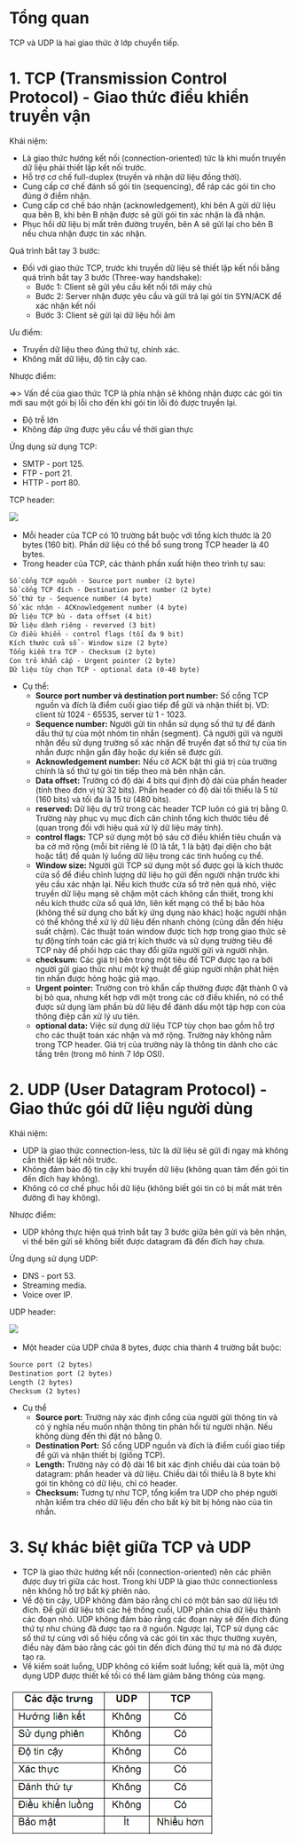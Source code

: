 # Tổng quan
TCP và UDP là hai giao thức ở lớp chuyển tiếp.
# 1. TCP (Transmission Control Protocol) - Giao thức điều khiển truyền vận 

Khái niệm:
- Là giao thức hướng kết nối (connection-oriented) tức là khi muốn truyền dữ liệu phải thiết lập kết nối trước.
- Hỗ trợ cơ chế full-duplex (truyền và nhận dữ liệu đồng thời).
- Cung cấp cơ chế đánh số gói tin (sequencing), để ráp các gói tin cho đúng ở điểm nhận.
- Cung cấp cơ chế báo nhận (acknowledgement), khi bên A gửi dữ liệu qua bên B, khi bên B nhận được sẽ gửi gói tin xác nhận là đã nhận. 
- Phục hồi dữ liệu bị mất trên đường truyền, bên A sẽ gửi lại cho bên B nếu chưa nhận được tin xác nhận.

Quá trình bắt tay 3 bước:
- Đối với giao thức TCP, trước khi truyền dữ liệu sẽ thiết lập kết nối bằng quá trình bắt tay 3 bước (Three-way handshake):
  - Bước 1: Client sẽ gửi yêu cầu kết nối tới máy chủ
  - Bước 2: Server nhận được yêu cầu và gửi trả lại gói tin SYN/ACK để xác nhận kết nối
  - Bước 3: Client sẽ gửi lại dữ liệu hồi âm

Ưu điểm:
- Truyền dữ liệu theo đúng thứ tự, chính xác.
- Không mất dữ liệu, độ tin cậy cao.

Nhược điểm:

=>> Vấn đề của giao thức TCP là phía nhận sẽ không nhận được các gói tin mới sau một gói bị lỗi cho đến khi gói tin lỗi đó được truyền lại. 
- Độ trễ lớn
- Không đáp ứng được yêu cầu về thời gian thực

Ứng dụng sử dụng TCP:
- SMTP - port 125.
- FTP - port 21.
- HTTP - port 80.

TCP header:

![](../imgs/TCP%20HEADER.png)

- Mỗi header của TCP có 10 trường bắt buộc với tổng kích thước là 20 bytes (160 bit). Phần dữ liệu có thể bổ sung trong TCP header là 40 bytes.
- Trong header của TCP, các thành phần xuất hiện theo trình tự sau:
```
Số cổng TCP nguồn - Source port number (2 byte)
Số cổng TCP đích - Destination port number (2 byte)
Số thứ tự - Sequence number (4 byte)
Số xác nhận - ACKnowledgement number (4 byte)
Dữ liệu TCP bù - data offset (4 bit)
Dữ liệu dành riêng - reverved (3 bit)
Cờ điều khiển - control flags (tối đa 9 bit)
Kích thước cửa sổ - Window size (2 byte)
Tổng kiểm tra TCP - Checksum (2 byte)
Con trỏ khẩn cấp - Urgent pointer (2 byte)
Dữ liệu tùy chọn TCP - optional data (0-40 byte)
```
- Cụ thể:
   - **Source port number và destination port number:** Số cổng TCP nguồn và đích là điểm cuối giao tiếp để gửi và nhận thiết bị. VD: client từ 1024 - 65535, server từ 1 - 1023.
   - **Sequence number:** Người gửi tin nhắn sử dụng số thứ tự để đánh dấu thứ tự của một nhóm tin nhắn (segment). Cả người gửi và người nhận đều sử dụng trường số xác nhận để truyền đạt số thứ tự của tin nhắn được nhận gần đây hoặc dự kiến sẽ được gửi.
   - **Acknowledgement number:** Nếu cờ ACK bật thì giá trị của trường chính là số thứ tự gói tin tiếp theo mà bên nhận cần.
   - **Data offset:** Trường có độ dài 4 bits qui định độ dài của phần header (tính theo đơn vị từ 32 bits). Phần header có độ dài tối thiểu là 5 từ (160 bits) và tối đa là 15 từ (480 bits).
   - **reserved:** Dữ liệu dự trữ trong các header TCP luôn có giá trị bằng 0. Trường này phục vụ mục đích căn chỉnh tổng kích thước tiêu đề (quan trọng đối với hiệu quả xử lý dữ liệu máy tính).
   - **control flags:** TCP sử dụng một bộ sáu cờ điều khiển tiêu chuẩn và ba cờ mở rộng (mỗi bit riêng lẻ (0 là tắt, 1 là bật) đại diện cho bật hoặc tắt) để quản lý luồng dữ liệu trong các tình huống cụ thể.
   - **Window size:** Người gửi TCP sử dụng một số được gọi là kích thước cửa sổ để điều chỉnh lượng dữ liệu họ gửi đến người nhận trước khi yêu cầu xác nhận lại. Nếu kích thước cửa sổ trở nên quá nhỏ, việc truyền dữ liệu mạng sẽ chậm một cách không cần thiết, trong khi nếu kích thước cửa sổ quá lớn, liên kết mạng có thể bị bão hòa (không thể sử dụng cho bất kỳ ứng dụng nào khác) hoặc người nhận có thể không thể xử lý dữ liệu đến nhanh chóng (cũng dẫn đến hiệu suất chậm). Các thuật toán window được tích hợp trong giao thức sẽ tự động tính toán các giá trị kích thước và sử dụng trường tiêu đề TCP này để phối hợp các thay đổi giữa người gửi và người nhận.
   - **checksum:** Các giá trị bên trong một tiêu đề TCP được tạo ra bởi người gửi giao thức như một kỹ thuật để giúp người nhận phát hiện tin nhắn được hỏng hoặc giả mạo.
   - **Urgent pointer:** Trường con trỏ khẩn cấp thường được đặt thành 0 và bị bỏ qua, nhưng kết hợp với một trong các cờ điều khiển, nó có thể được sử dụng làm phần bù dữ liệu để đánh dấu một tập hợp con của thông điệp cần xử lý ưu tiên.
   - **optional data:** Việc sử dụng dữ liệu TCP tùy chọn bao gồm hỗ trợ cho các thuật toán xác nhận và mở rộng. Trường này không nằm trong TCP header. Giá trị của trường này là thông tin dành cho các tầng trên (trong mô hình 7 lớp OSI).




# 2. UDP (User Datagram Protocol) - Giao thức gói dữ liệu người dùng

Khái niệm: 
- UDP là giao thức connection-less, tức là dữ liệu sẽ gửi đi ngay mà không cần thiết lập kết nối trước.
- Không đảm bảo độ tin cậy khi truyền dữ liệu (không quan tâm đến gói tin đến đích hay không).
- Không có cơ chế phục hồi dữ liệu (không biết gói tin có bị mất mát trên đường đi hay không).

Nhược điểm:
- UDP không thực hiện quá trình bắt tay 3 bước giữa bên gửi và bên nhận, vì thế bên gửi sẽ không biết được datagram đã đến đích hay chưa. 

Ứng dụng sử dụng UDP:
- DNS - port 53.
- Streaming media.
- Voice over IP.

UDP header:

![](../imgs/UDP%20Header.png)

- Một header của UDP chứa 8 bytes, được chia thành 4 trường bắt buộc:
```
Source port (2 bytes)
Destination port (2 bytes)
Length (2 bytes)
Checksum (2 bytes)
```
- Cụ thể
  - **Source port:** Trường này xác định cổng của người gửi thông tin và có ý nghĩa nếu muốn nhận thông tin phản hồi từ người nhận. Nếu không dùng đến thì đặt nó bằng 0.
  - **Destination Port:** Số cổng UDP nguồn và đích là điểm cuối giao tiếp để gửi và nhận thiết bị (giống TCP).
  - **Length:** Trường này có độ dài 16 bit xác định chiều dài của toàn bộ datagram: phần header và dữ liệu. Chiều dài tối thiểu là 8 byte khi gói tin không có dữ liệu, chỉ có header.
  - **Checksum:** Tương tự như TCP, tổng kiểm tra UDP cho phép người nhận kiểm tra chéo dữ liệu đến cho bất kỳ bit bị hỏng nào của tin nhắn.
# 3. Sự khác biệt giữa TCP và UDP
- TCP là giao thức hướng kết nối (connection-oriented) nên các phiên được duy trì giữa các host. Trong khi UDP là giao thức connectionless nên không hỗ trợ bất kỳ phiên nào.
- Về độ tin cậy, UDP không đảm bảo rằng chỉ có một bản sao dữ liệu tới đích. Để gửi dữ liệu tới các hệ thống cuối, UDP phân chia dữ liệu thành các đoạn nhỏ. UDP không đảm bảo rằng các đoạn này sẽ đến đích đúng thứ tự như chúng đã được tạo ra ở nguồn. Ngược lại, TCP sử dụng các số thứ tự cùng với số hiệu cổng và các gói tin xác thực thường xuyên, điều này đảm bảo rằng các gói tin đến đích đúng thứ tự mà nó đã được tạo ra.
- Về kiểm soát luồng, UDP không có kiểm soát luồng; kết quả là, một ứng dụng UDP được thiết kế tồi có thể làm giảm băng thông của mạng.

![](../imgs/So%20sánh%20TCP%20và%20UDP.png)
